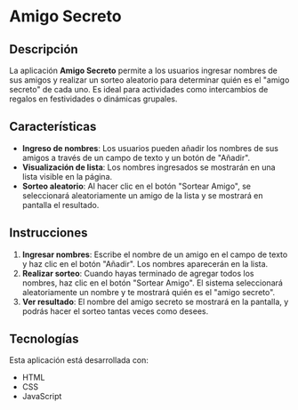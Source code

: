 # Amigo Secreto

## Descripción

La aplicación **Amigo Secreto** permite a los usuarios ingresar nombres de sus amigos y realizar un sorteo aleatorio para determinar quién es el "amigo secreto" de cada uno. Es ideal para actividades como intercambios de regalos en festividades o dinámicas grupales.

## Características

- **Ingreso de nombres**: Los usuarios pueden añadir los nombres de sus amigos a través de un campo de texto y un botón de "Añadir".
- **Visualización de lista**: Los nombres ingresados se mostrarán en una lista visible en la página.
- **Sorteo aleatorio**: Al hacer clic en el botón "Sortear Amigo", se seleccionará aleatoriamente un amigo de la lista y se mostrará en pantalla el resultado.

## Instrucciones

1. **Ingresar nombres**: Escribe el nombre de un amigo en el campo de texto y haz clic en el botón "Añadir". Los nombres aparecerán en la lista.
2. **Realizar sorteo**: Cuando hayas terminado de agregar todos los nombres, haz clic en el botón "Sortear Amigo". El sistema seleccionará aleatoriamente un nombre y te mostrará quién es el "amigo secreto".
3. **Ver resultado**: El nombre del amigo secreto se mostrará en la pantalla, y podrás hacer el sorteo tantas veces como desees.

## Tecnologías

Esta aplicación está desarrollada con:

- HTML
- CSS
- JavaScript
